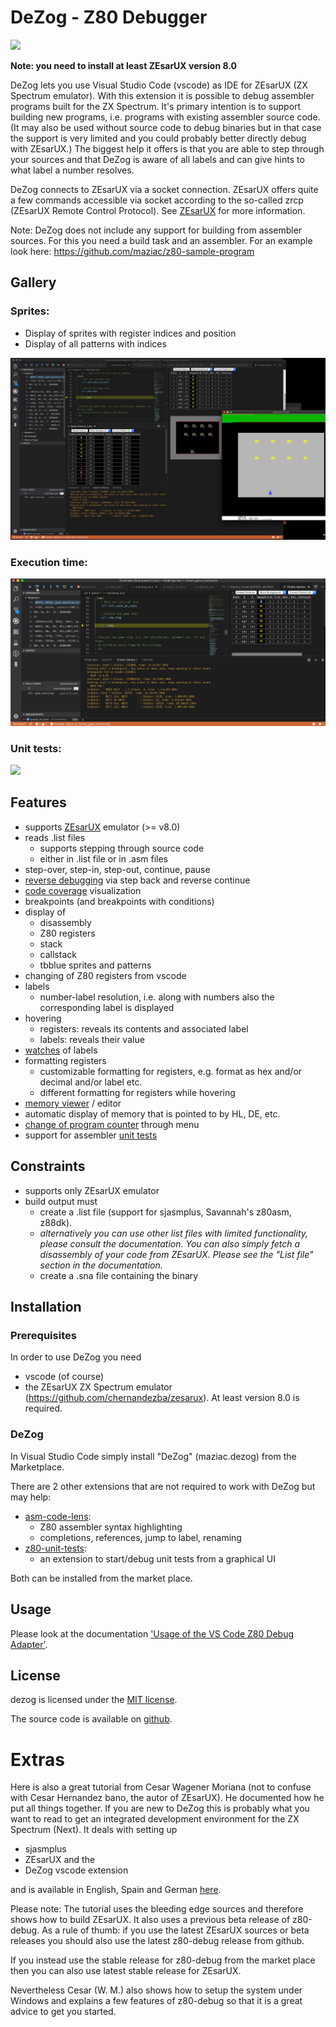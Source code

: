 # DeZog - Z80 Debugger

![](documentation/images/main.gif)

**Note: you need to install at least ZEsarUX version 8.0**

DeZog lets you use Visual Studio Code (vscode) as IDE for ZEsarUX (ZX Spectrum emulator).
With this extension it is possible to debug assembler programs built for the ZX Spectrum.
It's primary intention is to support building new programs, i.e. programs with existing assembler source code.
(It may also be used without source code to debug binaries but in that case the support is very limited and you could probably better directly debug with ZEsarUX.)
The biggest help it offers is that you are able to step through your sources and that  DeZog is aware of all labels and can give hints to what label a number resolves.

DeZog connects to ZEsarUX via a socket connection. ZEsarUX offers quite a few commands accessible via socket according to the so-called zrcp (ZEsarUX Remote Control Protocol). See [ZEsarUX](https://github.com/chernandezba/zesarux) for more information.

Note: DeZog does not include any support for building from assembler sources. For this you need a build task and an assembler. For an example look here: https://github.com/maziac/z80-sample-program


## Gallery

### Sprites:

- Display of sprites with register indices and position
- Display of all patterns with indices

![](documentation/images/gallery_sprites.jpg)


### Execution time:

![](documentation/images/gallery_tstates.gif)


### Unit tests:

![](documentation/images/gallery_unit_test.gif)



## Features

- supports [ZEsarUX](https://github.com/chernandezba/zesarux) emulator (>= v8.0)
- reads .list files
	- supports stepping through source code
	- either in .list file or in .asm files
- step-over, step-in, step-out, continue, pause
- [reverse debugging](documentation/Usage.md#reverse-debugging) via step back and reverse continue
- [code coverage](documentation/Usage.md#code-coverage) visualization
- breakpoints (and breakpoints with conditions)
- display of
	- disassembly
	- Z80 registers
	- stack
	- callstack
	- tbblue sprites and patterns
- changing of Z80 registers from vscode
- labels
	- number-label resolution, i.e. along with numbers also the corresponding label is displayed
- hovering
	- registers: reveals its contents and associated label
	- labels: reveals their value
- [watches](documentation/Usage.md#watches) of labels
- formatting registers
	- customizable formatting for registers, e.g. format as hex and/or decimal and/or label etc.
	- different formatting for registers while hovering
- [memory viewer](documentation/Usage.md#memory-dumps) / editor
- automatic display of memory that is pointed to by HL, DE, etc.
- [change of program counter](documentation/Usage.md#change-the-program-counter) through menu
- support for assembler [unit tests](documentation/Unittests.md)


## Constraints

- supports only ZEsarUX emulator
- build output must
	- create a .list file (support for sjasmplus, Savannah's z80asm, z88dk).
	- _alternatively you can use other list files with limited functionality, please consult the documentation. You can also simply fetch a disassembly of your code from ZEsarUX. Please see the "List file" section in the documentation._
	- create a .sna file containing the binary


## Installation

### Prerequisites

In order to use DeZog you need
- vscode (of course)
- the ZEsarUX ZX Spectrum emulator (https://github.com/chernandezba/zesarux). At least version 8.0 is required.


### DeZog

In Visual Studio Code simply install "DeZog" (maziac.dezog) from the Marketplace.

There are 2 other extensions that are not required to work with DeZog but may help:
- [asm-code-lens](https://github.com/maziac/asm-code-lens):
	- Z80 assembler syntax highlighting
	- completions, references, jump to label, renaming
- [z80-unit-tests](https://github.com/maziac/z80-unit-tests):
	- an extension to start/debug unit tests from a graphical UI

Both can be installed from the market place.


## Usage

Please look at the documentation ['Usage of the VS Code Z80 Debug Adapter'](documentation/Usage.md).


## License

dezog is licensed under the [MIT license](https://github.com/maziac/dezog/blob/master/LICENSE.txt).

The source code is available on [github](https://github.com/maziac/dezog).


# Extras

Here is also a great tutorial from Cesar Wagener Moriana (not to confuse with Cesar Hernandez bano, the autor of ZEsarUX).
He documented how he put all things together. If you are new to DeZog this is probably what you want to read to get an integrated development environment for the ZX Spectrum (Next).
It deals with setting up
- sjasmplus
- ZEsarUX and the
- DeZog vscode extension

and is available in English, Spain and German [here](documentation/extras/Tutorial_ZEsarUX_sjasmplus_z80-debug/).

Please note: The tutorial uses the bleeding edge sources and therefore shows how to build ZEsarUX. It also uses a previous beta release of z80-debug. As a rule of thumb: if you use the latest ZEsarUX sources or beta releases you should also use the latest z80-debug release from github.

If you instead use the stable release for z80-debug from the market place then you can also use latest stable release for ZEsarUX.

Nevertheless Cesar (W. M.) also shows how to setup the system under Windows and explains a few features of z80-debug so that it is a great advice to get you started.


